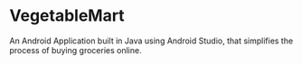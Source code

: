 # VegetableMart
An Android Application built in Java using Android Studio, that simplifies the process of buying groceries online.
